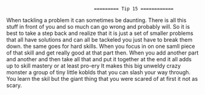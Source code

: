                                     ========= Tip 15 ============

  When tackling a problem it can sometimes be daunting. There is all this stuff in front of you and so much
can go wrong and probably will. So it is best to take a step back and realize that it is just a set of smaller
problems that all have solutions and can all be tackeled you just have to break them down. the same goes for hard
skills. When you focus in on one samll piece of that skill and get really good at that part then. When you add another
part and another and then take all that and put it together at the end it all adds up to skill mastery or at least pro-ery
It makes this big unweldy crazy monster a group of tiny little koblds that you can slash your way through. You learn the skil
but the giant thing that you were scared of at first it not as scary.
